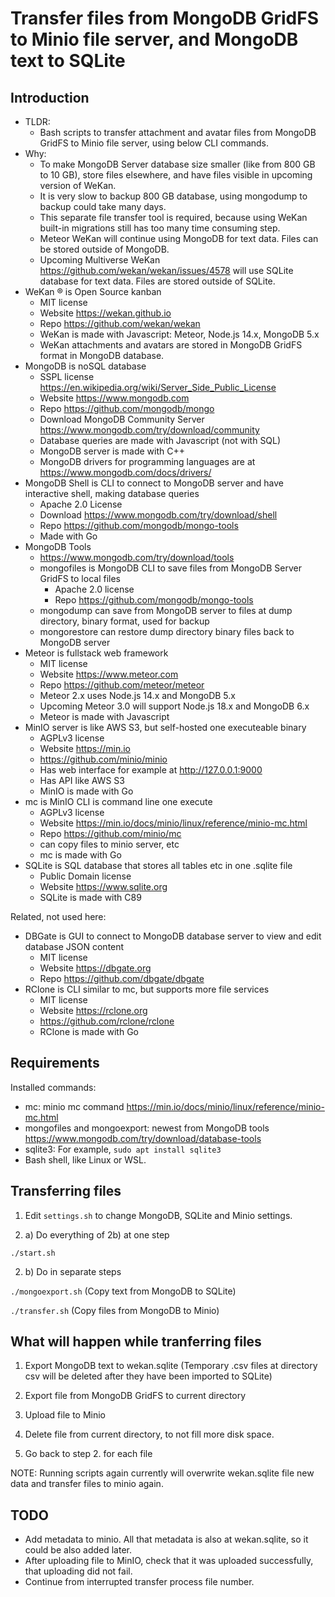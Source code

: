 # Transfer files from MongoDB GridFS to Minio file server, and MongoDB text to SQLite

## Introduction

- TLDR:
  - Bash scripts to transfer attachment and avatar files from MongoDB GridFS to Minio file server, using below CLI commands.
- Why:
  - To make MongoDB Server database size smaller (like from 800 GB to 10 GB), store files elsewhere, and have files visible in upcoming version of WeKan.
  - It is very slow to backup 800 GB database, using mongodump to backup could take many days.
  - This separate file transfer tool is required, because using WeKan built-in migrations still has too many time consuming step.
  - Meteor WeKan will continue using MongoDB for text data. Files can be stored outside of MongoDB.
  - Upcoming Multiverse WeKan https://github.com/wekan/wekan/issues/4578 will use SQLite database for text data. Files are stored outside of SQLite.
- WeKan ® is Open Source kanban
  - MIT license
  - Website https://wekan.github.io
  - Repo https://github.com/wekan/wekan
  - WeKan is made with Javascript: Meteor, Node.js 14.x, MongoDB 5.x
  - WeKan attachments and avatars are stored in MongoDB GridFS format in MongoDB database.
- MongoDB is noSQL database
  - SSPL license https://en.wikipedia.org/wiki/Server_Side_Public_License
  - Website https://www.mongodb.com
  - Repo https://github.com/mongodb/mongo
  - Download MongoDB Community Server https://www.mongodb.com/try/download/community
  - Database queries are made with Javascript (not with SQL)
  - MongoDB server is made with C++
  - MongoDB drivers for programming languages are at https://www.mongodb.com/docs/drivers/
- MongoDB Shell is CLI to connect to MongoDB server and have interactive shell, making database queries
  - Apache 2.0 License
  - Download https://www.mongodb.com/try/download/shell
  - Repo https://github.com/mongodb/mongo-tools
  - Made with Go
- MongoDB Tools
  - https://www.mongodb.com/try/download/tools
  - mongofiles is MongoDB CLI to save files from MongoDB Server GridFS to local files
    - Apache 2.0 license
    - Repo https://github.com/mongodb/mongo-tools
  - mongodump can save from MongoDB server to files at dump directory, binary format, used for backup
  - mongorestore can restore dump directory binary files back to MongoDB server
- Meteor is fullstack web framework
  - MIT license
  - Website https://www.meteor.com
  - Repo https://github.com/meteor/meteor
  - Meteor 2.x uses Node.js 14.x and MongoDB 5.x
  - Upcoming Meteor 3.0 will support Node.js 18.x and MongoDB 6.x
  - Meteor is made with Javascript
- MinIO server is like AWS S3, but self-hosted one executeable binary
  - AGPLv3 license
  - Website https://min.io
  - https://github.com/minio/minio
  - Has web interface for example at http://127.0.0.1:9000
  - Has API like AWS S3
  - MinIO is made with Go
- mc is MinIO CLI is command line one execute
  - AGPLv3 license
  - Website https://min.io/docs/minio/linux/reference/minio-mc.html
  - Repo  https://github.com/minio/mc
  - can copy files to minio server, etc
  - mc is made with Go
- SQLite is SQL database that stores all tables etc in one .sqlite file
  - Public Domain license
  - Website https://www.sqlite.org
  - SQLite is made with C89

Related, not used here:

- DBGate is GUI to connect to MongoDB database server to view and edit database JSON content
  - MIT license
  - Website https://dbgate.org
  - Repo https://github.com/dbgate/dbgate
- RClone is CLI similar to mc, but supports more file services
  - MIT license
  - Website https://rclone.org
  - https://github.com/rclone/rclone
  - RClone is made with Go

## Requirements

Installed commands:

- mc: minio mc command https://min.io/docs/minio/linux/reference/minio-mc.html
- mongofiles and mongoexport: newest from MongoDB tools https://www.mongodb.com/try/download/database-tools
- sqlite3: For example, `sudo apt install sqlite3`
- Bash shell, like Linux or WSL.

## Transferring files

1. Edit `settings.sh` to change MongoDB, SQLite and Minio settings.

2. a) Do everything of 2b) at one step

 `./start.sh`

2. b) Do in separate steps

`./mongoexport.sh` (Copy text from MongoDB to SQLite)

`./transfer.sh` (Copy files from MongoDB to Minio)

## What will happen while tranferring files

1. Export MongoDB text to wekan.sqlite (Temporary .csv files at directory csv will be deleted after they have been imported to SQLite)

2. Export file from MongoDB GridFS to current directory

3. Upload file to Minio

4. Delete file from current directory, to not fill more disk space.

5. Go back to step 2. for each file

NOTE: Running scripts again currently will overwrite wekan.sqlite file new data and transfer files to minio again.

## TODO

- Add metadata to minio. All that metadata is also at wekan.sqlite, so it could be also added later.
- After uploading file to MinIO, check that it was uploaded successfully, that uploading did not fail.
- Continue from interrupted transfer process file number.
